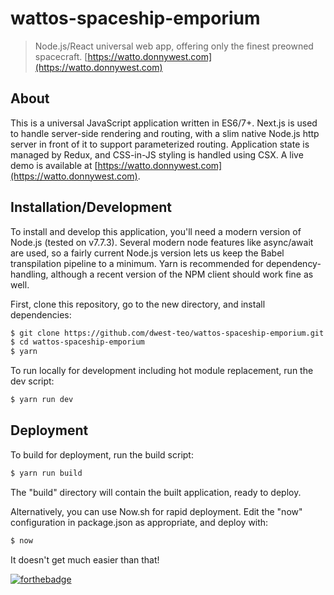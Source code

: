 # wattos-spaceship-emporium
> Node.js/React universal web app, offering only the finest preowned spacecraft.  [https://watto.donnywest.com](https://watto.donnywest.com)

## About

This is a universal JavaScript application written in ES6/7+.  Next.js is used to handle server-side rendering and routing, with a slim native Node.js http server in front of it to support parameterized routing.  Application state is managed by Redux, and CSS-in-JS styling is handled using CSX.  A live demo is available at [https://watto.donnywest.com](https://watto.donnywest.com).

## Installation/Development

To install and develop this application, you'll need a modern version of Node.js (tested on v7.7.3).  Several modern node features like async/await are used, so a fairly current Node.js version lets us keep the Babel transpilation pipeline to a minimum.  Yarn is recommended for dependency-handling, although a recent version of the NPM client should work fine as well.

First, clone this repository, go to the new directory, and install dependencies:
```bash
$ git clone https://github.com/dwest-teo/wattos-spaceship-emporium.git
$ cd wattos-spaceship-emporium
$ yarn
```

To run locally for development including hot module replacement, run the dev script:
```bash
$ yarn run dev
```

## Deployment
To build for deployment, run the build script:
```bash
$ yarn run build
```

The "build" directory will contain the built application, ready to deploy.

Alternatively, you can use Now.sh for rapid deployment.  Edit the "now" configuration in package.json as appropriate, and deploy with:
```bash
$ now
```

It doesn't get much easier than that!


[![forthebadge](http://forthebadge.com/images/badges/fo-real.svg)](http://forthebadge.com)
